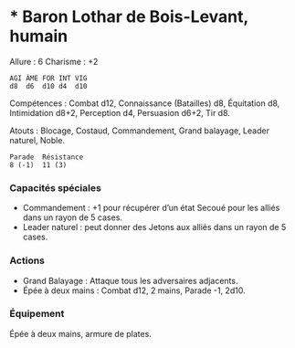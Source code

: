 # * Baron Lothar de Bois-Levant, humain

Allure : 6
Charisme : +2


	AGI	ÂME	FOR	INT	VIG
	d8	d6	d10	d4	d10

Compétences : Combat d12, Connaissance (Batailles) d8, Équitation d8, Intimidation d8+2, Perception d4, Persuasion d6+2,  Tir d8.

Atouts : Blocage, Costaud, Commandement, Grand balayage, Leader naturel, Noble.

	Parade	Résistance
	8 (-1)	11 (3)

### Capacités spéciales
- Commandement : +1 pour récupérer d’un état Secoué pour les alliés dans un rayon de 5 cases.
- Leader naturel : peut donner des Jetons aux alliés dans un rayon de 5 cases.

### Actions
- Grand Balayage : Attaque tous les adversaires adjacents.
- Épée à deux mains : Combat d12, 2 mains, Parade -1, 2d10.

### Équipement
Épée à deux mains, armure de plates.
